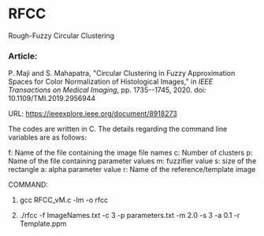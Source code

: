 # RFCC
Rough-Fuzzy Circular Clustering

### Article: 
P. Maji and S. Mahapatra, "Circular Clustering in Fuzzy Approximation Spaces for Color Normalization of Histological Images," in *IEEE Transactions on Medical Imaging*, pp. 1735--1745, 2020.
doi: 10.1109/TMI.2019.2956944

URL: https://ieeexplore.ieee.org/document/8918273

The codes are written in C. The details regarding the command line variables are as follows:

f: Name of the file containing the image file names
c: Number of clusters
p: Name of the file containing parameter values
m: fuzzifier value
s: size of the rectangle
a: alpha parameter value
r: Name of the reference/template image

COMMAND: 

   1) gcc RFCC_vM.c -lm -o rfcc
   
   2) ./rfcc -f ImageNames.txt -c 3 -p parameters.txt -m 2.0 -s 3 -a 0.1 -r Template.ppm
